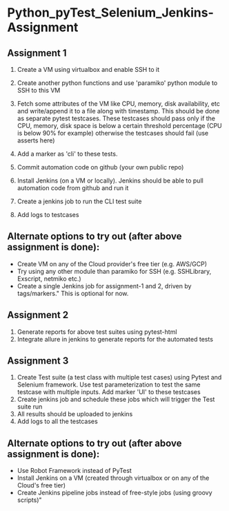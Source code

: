 
# Python_pyTest_Selenium_Jenkins-Assignment



## Assignment 1	

1. Create a VM using virtualbox and enable SSH to it

2. Create another python functions and use 'paramiko' python module to SSH to this VM
	
3. Fetch some attributes of the VM like CPU, memory, disk availability, etc and write/append it to a file along with timestamp. This should be done as separate pytest testcases.
	These testcases should pass only if the CPU, memory, disk space is below a certain threshold percentage (CPU is below 90% for example) otherwise the testcases should fail (use asserts here)

4. Add a marker as 'cli' to these tests.

5. Commit automation code on github (your own public repo)

6. Install Jenkins (on a VM or locally). Jenkins should be able to pull automation code from github and run it

7. Create a jenkins job to run the CLI test suite

8. Add logs to testcases	

## Alternate options to try out (after above assignment is done):
- Create VM on any of the Cloud provider's free tier (e.g. AWS/GCP)
- Try using any other module than paramiko for SSH (e.g. SSHLibrary, Exscript, netmiko etc.)
- Create a single Jenkins job for assignment-1 and 2, driven by tags/markers."
									This is optional for now.



## Assignment 2
1. Generate reports for above test suites using pytest-html
2. Integrate allure in jenkins to generate reports for the automated tests



## Assignment 3
1. Create Test suite (a test class with multiple test cases) using Pytest and Selenium framework. Use test parameterization to test the same testcase with multiple inputs. Add marker 'UI' to these testcases
2. Create jenkins job and schedule these jobs which will trigger the Test suite run
3. All results should be uploaded to jenkins
4. Add logs to all the testcases

## Alternate options to try out (after above assignment is done):
- Use Robot Framework instead of PyTest
- Install Jenkins on a VM (created through virtualbox or on any of the Cloud's free tier)
- Create Jenkins pipeline jobs instead of free-style jobs (using groovy scripts)"

